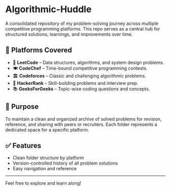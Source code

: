 # Algorithmic-Huddle

A consolidated repository of my problem-solving journey across multiple competitive programming platforms. This repo serves as a central hub for structured solutions, learnings, and improvements over time.

## 📂 Platforms Covered

- 📘 **LeetCode** – Data structures, algorithms, and system design problems.
- 🍽️ **CodeChef** – Time-bound competitive programming contests.
- 🏛️ **Codeforces** – Classic and challenging algorithmic problems.
- 💼 **HackerRank** – Skill-building problems and interview prep.
- 📚 **GeeksForGeeks** – Topic-wise coding questions and concepts.

## 🚀 Purpose

To maintain a clean and organized archive of solved problems for revision, reference, and sharing with peers or recruiters. Each folder represents a dedicated space for a specific platform.

## ✅ Features

- Clean folder structure by platform
- Version-controlled history of all problem solutions
- Easy navigation and reference

---

Feel free to explore and learn along!